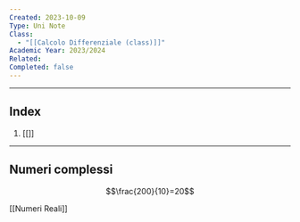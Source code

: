 ```yaml
---
Created: 2023-10-09
Type: Uni Note
Class:
  - "[[Calcolo Differenziale (class)]]"
Academic Year: 2023/2024
Related: 
Completed: false
---
```

---
## Index
1. [[]]

---
## Numeri complessi

$$\frac{200}{10}=20$$

[[Numeri Reali]]
